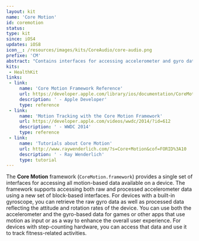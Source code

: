 ```yaml
---
layout: kit
name: 'Core Motion'
id: coremotion
status:
type: kit
since: iOS4
updates: iOS8
icon__: /resources/images/kits/CoreAudio/core-audio.png
prefixe: 'CM'
abstract: "Contains interfaces for accessing accelerometer and gyro data."
kits:
 - HealthKit
links:
 - link:
     name: 'Core Motion Framework Reference'
     url: https://developer.apple.com/library/ios/documentation/CoreMotion/Reference/CoreMotion_Reference/index.html
     description: ' - Apple Developer'
     type: reference
 - link:
     name: 'Motion Tracking with the Core Motion Framework'
     url: https://developer.apple.com/videos/wwdc/2014/?id=612
     description: ' - WWDC 2014'
     type: reference
 - link:
     name: 'Tutorials about Core Motion'
     url: http://www.raywenderlich.com/?s=Core+Motion&cof=FORID%3A10
     description: ' - Ray Wenderlich'
     type: tutorial
---
```


The **Core Motion** framework (`CoreMotion.framework`) provides a single set of interfaces for accessing all motion-based data available on a device. The framework supports accessing both raw and processed accelerometer data using a new set of block-based interfaces. For devices with a built-in gyroscope, you can retrieve the raw gyro data as well as processed data reflecting the attitude and rotation rates of the device.
You can use both the accelerometer and the gyro-based data for games or other apps that use motion as input or as a way to enhance the overall user experience. For devices with step-counting hardware, you can access that data and use it to track fitness-related activities.
